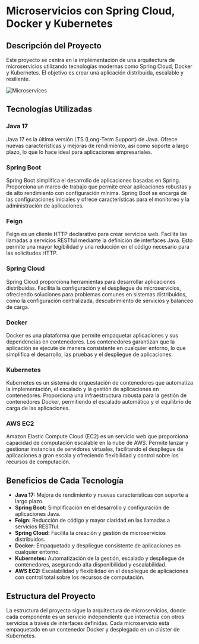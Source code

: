 # Microservicios con Spring Cloud, Docker y Kubernetes

## Descripción del Proyecto

Este proyecto se centra en la implementación de una arquitectura de microservicios utilizando tecnologías modernas como Spring Cloud, Docker y Kubernetes. El objetivo es crear una aplicación distribuida, escalable y resiliente.

![Microservices](https://img-c.udemycdn.com/course/750x422/3590282_d81a_4.jpg)

## Tecnologías Utilizadas

### Java 17
Java 17 es la última versión LTS (Long-Term Support) de Java. Ofrece nuevas características y mejoras de rendimiento, así como soporte a largo plazo, lo que lo hace ideal para aplicaciones empresariales.

### Spring Boot
Spring Boot simplifica el desarrollo de aplicaciones basadas en Spring. Proporciona un marco de trabajo que permite crear aplicaciones robustas y de alto rendimiento con configuración mínima. Spring Boot se encarga de las configuraciones iniciales y ofrece características para el monitoreo y la administración de aplicaciones.

### Feign
Feign es un cliente HTTP declarativo para crear servicios web. Facilita las llamadas a servicios RESTful mediante la definición de interfaces Java. Esto permite una mayor legibilidad y una reducción en el código necesario para las solicitudes HTTP.

### Spring Cloud
Spring Cloud proporciona herramientas para desarrollar aplicaciones distribuidas. Facilita la configuración y el despliegue de microservicios, ofreciendo soluciones para problemas comunes en sistemas distribuidos, como la configuración centralizada, descubrimiento de servicios y balanceo de carga.

### Docker
Docker es una plataforma que permite empaquetar aplicaciones y sus dependencias en contenedores. Los contenedores garantizan que la aplicación se ejecute de manera consistente en cualquier entorno, lo que simplifica el desarrollo, las pruebas y el despliegue de aplicaciones.

### Kubernetes
Kubernetes es un sistema de orquestación de contenedores que automatiza la implementación, el escalado y la gestión de aplicaciones en contenedores. Proporciona una infraestructura robusta para la gestión de contenedores Docker, permitiendo el escalado automático y el equilibrio de carga de las aplicaciones.

### AWS EC2
Amazon Elastic Compute Cloud (EC2) es un servicio web que proporciona capacidad de computación escalable en la nube de AWS. Permite lanzar y gestionar instancias de servidores virtuales, facilitando el despliegue de aplicaciones a gran escala y ofreciendo flexibilidad y control sobre los recursos de computación.

## Beneficios de Cada Tecnología

- **Java 17:** Mejora de rendimiento y nuevas características con soporte a largo plazo.
- **Spring Boot:** Simplificación en el desarrollo y configuración de aplicaciones Java.
- **Feign:** Reducción de código y mayor claridad en las llamadas a servicios RESTful.
- **Spring Cloud:** Facilita la creación y gestión de microservicios distribuidos.
- **Docker:** Empaquetado y despliegue consistente de aplicaciones en cualquier entorno.
- **Kubernetes:** Automatización de la gestión, escalado y despliegue de contenedores, asegurando alta disponibilidad y escalabilidad.
- **AWS EC2:** Escalabilidad y flexibilidad en el despliegue de aplicaciones con control total sobre los recursos de computación.

## Estructura del Proyecto

La estructura del proyecto sigue la arquitectura de microservicios, donde cada componente es un servicio independiente que interactúa con otros servicios a través de interfaces definidas. Cada microservicio está empaquetado en un contenedor Docker y desplegado en un clúster de Kubernetes.
